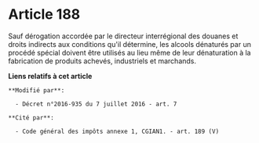 # Article 188

Sauf dérogation accordée par le directeur interrégional des douanes et droits indirects aux conditions qu'il détermine, les
alcools dénaturés par un procédé spécial doivent être utilisés au lieu même de leur dénaturation à la fabrication de produits
achevés, industriels et marchands.

**Liens relatifs à cet article**

	**Modifié par**:

	  - Décret n°2016-935 du 7 juillet 2016 - art. 7

	**Cité par**:

	  - Code général des impôts annexe 1, CGIAN1. - art. 189 (V)
